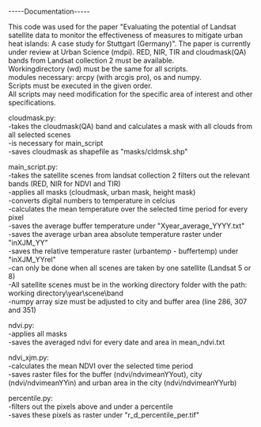 -----Documentation-----


This code was used for the paper "Evaluating the potential of Landsat satellite data to monitor the effectiveness of measures to mitigate urban heat islands: A case study for Stuttgart (Germany)". The paper is currently under review at Urban Science (mdpi).
RED, NIR, TIR and cloudmask(QA) bands from Landsat collection 2 must be available.  
Workingdirectory (wd) must be the same for all scripts.  
modules necessary: arcpy (with arcgis pro), os and numpy.  
Scripts must be executed in the given order.  
All scripts may need modification for the specific area of interest and other specifications.  

cloudmask.py:  
-takes the cloudmask(QA) band and calculates a mask with all clouds from all selected scenes  
-is necessary for main_script  
-saves cloudmask as shapefile as "masks/cldmsk.shp"  
  
main_script.py:  
-takes the satellite scenes from landsat collection 2 filters out the relevant bands (RED, NIR for NDVI and TIR)  
-applies all masks (cloudmask, urban mask, height mask)  
-converts digital numbers to temperature in celcius  
-calculates the mean temperature over the selected time period for every pixel  
-saves the average buffer temperature under "Xyear_average_YYYY.txt"   
-saves the average urban area absolute temperature raster under "inXJM_YY"  
-saves the relative temperature raster (urbantemp - buffertemp) under "inXJM_YYrel"  
-can only be done when all scenes are taken by one satellite (Landsat 5 or 8)  
-All satellite scenes must be in the working directory folder with the path:   
 working directory\year\scene\band  
-numpy array size must be adjusted to city and buffer area (line 286, 307 and 351)   

ndvi.py:  
-applies all masks  
-saves the averaged ndvi for every date and area in mean_ndvi.txt  
  
ndvi_xjm.py:  
-calculates the mean NDVI over the selected time period  
-saves raster files for the buffer (ndvi/ndvimeanYYout), city (ndvi/ndvimeanYYin) and urban area in the city (ndvi/ndvimeanYYurb)  
  
percentile.py:  
-filters out the pixels above and under a percentile  
-saves these pixels as raster under "r_d_percentile_per.tif"  
